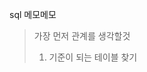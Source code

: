 sql 메모메모

> 가장 먼저 관계를 생각할것
> 1. 기준이 되는 테이블 찾기


<!--stackedit_data:
eyJoaXN0b3J5IjpbMTgwNjQ4NjgwOV19
-->